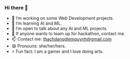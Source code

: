 ### Hi there 👋

- 🔭 I’m working on some Web Development projects.
- 🌱 I’m learning AI and ML.
- 👯 I’m open to talk about any AI and ML projects. 
- 🤔 If anyone wants to team up for hackathon, contact me. 
- 📫 Contact me: thachdangdiemquynh@gmail.com
- 😄 Pronouns: she/her/hers.
- ⚡ Fun fact: I am a gamer and I love doing arts.
